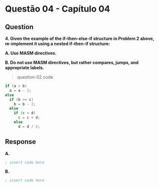 # Questão 04 - Capítulo 04

## Question

**<p>4.  Given the example of the if-then-else-if structure in Problem 2 above, re-implement it using a nested if-then-if structure:</p>**

**<p>A. Use MASM directives.</p>**
**<p>B. Do not use MASM directives, but rather compares, jumps, and appropriate labels.</p>**

> question-02 code
```c
if (a > b)
  a = a - 1;
else 
  if (b >= c)
    b = b - 2;
  else
    if (c > d)
      c = c + d;
    else
      d = d / 2;
```

## Response

**A.**
```asm
; insert code here
```

**B.**
```asm
; insert code here
```
